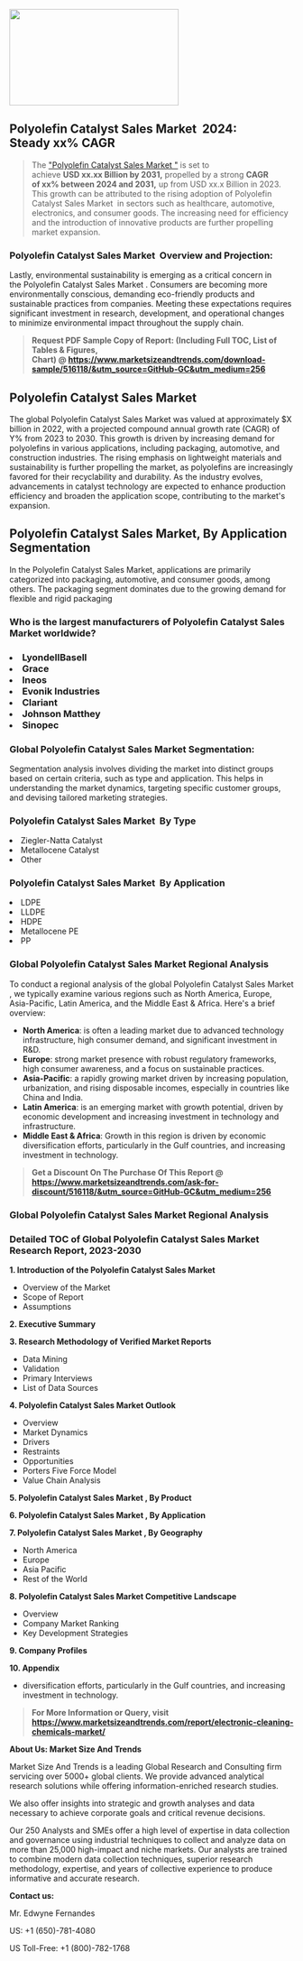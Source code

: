 <p><img class="alignnone size-medium wp-image-20088" src="https://ffe5etoiles.com/wp-content/uploads/2024/12/MST1-300x171.png" alt="" width="300" height="171" /></p><h2 id="ember46" class="ember-view reader-text-block__heading-2">Polyolefin Catalyst Sales Market &nbsp;2024: Steady&nbsp;xx% CAGR</h2><blockquote id="ember47" class="ember-view reader-text-block__blockquote">The&nbsp;<a class="app-aware-link " href="https://www.marketsizeandtrends.com/download-sample/516118/&utm_source=GitHub-GC&utm_medium=256" target="_blank" data-test-app-aware-link="">"Polyolefin Catalyst Sales Market "</a>&nbsp;is set to achieve&nbsp;<strong>USD&nbsp;xx.xx&nbsp;Billion by 2031,</strong>&nbsp;propelled by a strong&nbsp;<strong>CAGR of&nbsp;xx% between 2024 and 2031,</strong>&nbsp;up from USD xx.x Billion in 2023. This growth can be attributed to the rising adoption of&nbsp;Polyolefin Catalyst Sales Market &nbsp;in sectors such as healthcare, automotive, electronics, and consumer goods. The increasing need for efficiency and the introduction of innovative products are further propelling market expansion.</blockquote><h3 id="ember48" class="ember-view reader-text-block__heading-3">Polyolefin Catalyst Sales Market &nbsp;Overview and Projection:</h3><p id="ember49" class="ember-view reader-text-block__paragraph">Lastly, environmental sustainability is emerging as a critical concern in the&nbsp;Polyolefin Catalyst Sales Market . Consumers are becoming more environmentally conscious, demanding eco-friendly products and sustainable practices from companies. Meeting these expectations requires significant investment in research, development, and operational changes to minimize environmental impact throughout the supply chain.</p><blockquote id="ember50" class="ember-view reader-text-block__blockquote"><strong>Request PDF Sample Copy of Report: (Including Full TOC, List of Tables &amp; Figures, Chart)&nbsp;@&nbsp;<strong><a href="https://www.marketsizeandtrends.com/download-sample/516118/&utm_source=GitHub-GC&utm_medium=256" target="_blank">https://www.marketsizeandtrends.com/download-sample/516118/&utm_source=GitHub-GC&utm_medium=256</a></strong></strong></blockquote><h3 class=""> <h2>Polyolefin Catalyst Sales Market</h2><p>The global Polyolefin Catalyst Sales Market was valued at approximately $X billion in 2022, with a projected compound annual growth rate (CAGR) of Y% from 2023 to 2030. This growth is driven by increasing demand for polyolefins in various applications, including packaging, automotive, and construction industries. The rising emphasis on lightweight materials and sustainability is further propelling the market, as polyolefins are increasingly favored for their recyclability and durability. As the industry evolves, advancements in catalyst technology are expected to enhance production efficiency and broaden the application scope, contributing to the market's expansion.</p><h2>Polyolefin Catalyst Sales Market, By Application Segmentation</h2><p>In the Polyolefin Catalyst Sales Market, applications are primarily categorized into packaging, automotive, and consumer goods, among others. The packaging segment dominates due to the growing demand for flexible and rigid packaging</h3><h3 id="" class="">Who is the largest manufacturers of&nbsp;Polyolefin Catalyst Sales Market worldwide?</h3><h3 class=""></Li><Li>LyondellBasell</Li><Li> Grace</Li><Li> Ineos</Li><Li> Evonik Industries</Li><Li> Clariant</Li><Li> Johnson Matthey</Li><Li> Sinopec</h3><h3 id="ember53" class="ember-view reader-text-block__heading-3">Global&nbsp;Polyolefin Catalyst Sales Market Segmentation:</h3><p id="ember54" class="ember-view reader-text-block__paragraph">Segmentation analysis involves dividing the market into distinct groups based on certain criteria, such as type and application. This helps in understanding the market dynamics, targeting specific customer groups, and devising tailored marketing strategies.</p><h3 id="" class="">Polyolefin Catalyst Sales Market &nbsp;By Type</h3><p></Li><Li>Ziegler-Natta Catalyst</Li><Li> Metallocene Catalyst</Li><Li> Other</p><h3 id="" class="">Polyolefin Catalyst Sales Market &nbsp;By Application</h3><p class=""></Li><Li>LDPE</Li><Li> LLDPE</Li><Li> HDPE</Li><Li> Metallocene PE</Li><Li> PP</p><h3 id="ember62" class="ember-view reader-text-block__heading-3">Global Polyolefin Catalyst Sales Market Regional Analysis</h3><p id="ember63" class="ember-view reader-text-block__paragraph">To conduct a regional analysis of the global Polyolefin Catalyst Sales Market , we typically examine various regions such as North America, Europe, Asia-Pacific, Latin America, and the Middle East &amp; Africa. Here's a brief overview:</p><ul><li><strong>North America</strong>: is often a leading market due to advanced technology infrastructure, high consumer demand, and significant investment in R&amp;D.</li><li><strong>Europe</strong>: strong market presence with robust regulatory frameworks, high consumer awareness, and a focus on sustainable practices.</li><li><strong>Asia-Pacific</strong>: a rapidly growing market driven by increasing population, urbanization, and rising disposable incomes, especially in countries like China and India.</li><li><strong>Latin America</strong>: is an emerging market with growth potential, driven by economic development and increasing investment in technology and infrastructure.</li><li><strong>Middle East &amp; Africa</strong>: Growth in this region is driven by economic diversification efforts, particularly in the Gulf countries, and increasing investment in technology.</li></ul><blockquote id="ember61" class="ember-view reader-text-block__blockquote"><strong>Get a Discount On The Purchase Of This Report @ <strong><a href="https://html-cleaner.com/" target="">https://www.marketsizeandtrends.com/ask-for-discount/516118/&utm_source=GitHub-GC&utm_medium=256</a></strong></strong></blockquote><h3 id="ember62" class="ember-view reader-text-block__heading-3">Global Polyolefin Catalyst Sales Market Regional Analysis</h3><h3 id="" class="">Detailed TOC of Global Polyolefin Catalyst Sales Market Research Report, 2023-2030</h3><p id="" class=""><strong>1. Introduction of the Polyolefin Catalyst Sales Market </strong></p><ul><li>Overview of the Market</li><li>Scope of Report</li><li>Assumptions</li></ul><p id="" class=""><strong>2. Executive Summary</strong></p><p id="" class=""><strong>3. Research Methodology of Verified Market Reports</strong></p><ul><li>Data Mining</li><li>Validation</li><li>Primary Interviews</li><li>List of Data Sources</li></ul><p id="" class=""><strong>4. Polyolefin Catalyst Sales Market Outlook</strong></p><ul><li>Overview</li><li>Market Dynamics</li><li>Drivers</li><li>Restraints</li><li>Opportunities</li><li>Porters Five Force Model</li><li>Value Chain Analysis</li></ul><p id="" class=""><strong>5. Polyolefin Catalyst Sales Market , By Product</strong></p><p id="" class=""><strong>6. Polyolefin Catalyst Sales Market , By Application</strong></p><p id="" class=""><strong>7. Polyolefin Catalyst Sales Market , By Geography</strong></p><ul><li>North America</li><li>Europe</li><li>Asia Pacific</li><li>Rest of the World</li></ul><p id="" class=""><strong>8. Polyolefin Catalyst Sales Market Competitive Landscape</strong></p><ul><li>Overview</li><li>Company Market Ranking</li><li>Key Development Strategies</li></ul><p id="" class=""><strong>9. Company Profiles</strong></p><p id="" class=""><strong>10. Appendix</strong></p><ul><li>diversification efforts, particularly in the Gulf countries, and increasing investment in technology.</li></ul><blockquote id="ember65" class="ember-view reader-text-block__blockquote"><strong>For More Information or Query, visit <strong><strong><a href="https://html-cleaner.com/" target="">https://www.marketsizeandtrends.com/report/electronic-cleaning-chemicals-market/</a></strong></strong></strong></blockquote><p id="" class=""><strong>About Us: Market Size And Trends</strong></p><p id="" class="">Market Size And Trends is a leading Global Research and Consulting firm servicing over 5000+ global clients. We provide advanced analytical research solutions while offering information-enriched research studies.</p><p id="" class="">We also offer insights into strategic and growth analyses and data necessary to achieve corporate goals and critical revenue decisions.</p><p id="" class="">Our 250 Analysts and SMEs offer a high level of expertise in data collection and governance using industrial techniques to collect and analyze data on more than 25,000 high-impact and niche markets. Our analysts are trained to combine modern data collection techniques, superior research methodology, expertise, and years of collective experience to produce informative and accurate research.</p><p id="" class=""><strong>Contact us:</strong></p><p id="" class="">Mr. Edwyne Fernandes</p><p id="" class="">US: +1 (650)-781-4080</p><p id="" class="">US Toll-Free: +1 (800)-782-1768</p>
